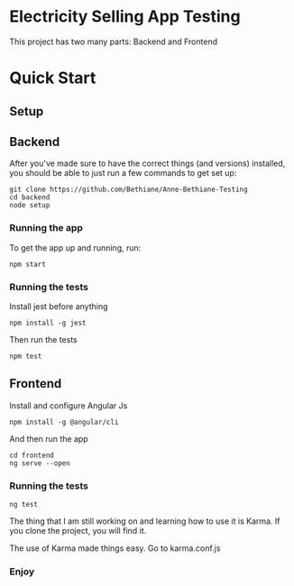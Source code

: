 # Electricity Selling App Testing

This project has two many parts: Backend and Frontend

# Quick Start

## Setup

## Backend

After you've made sure to have the correct things (and versions) installed, you should be able to just run a few commands to get set up:

```
git clone https://github.com/Bethiane/Anne-Bethiane-Testing
cd backend
node setup

```
### Running the app

To get the app up and running, run:

```
npm start

```
### Running the tests

Install jest before anything 

```
npm install -g jest

```

Then run the tests

```
npm test

```

## Frontend

Install and configure Angular Js

```
npm install -g @angular/cli

```

And then run the app

```
cd frontend
ng serve --open

```

### Running the tests

```
ng test

```

The thing that I am still working on and learning how to use it is Karma. If you clone the project, you will find it. 

The use of Karma made things easy. Go to karma.conf.js


### Enjoy
